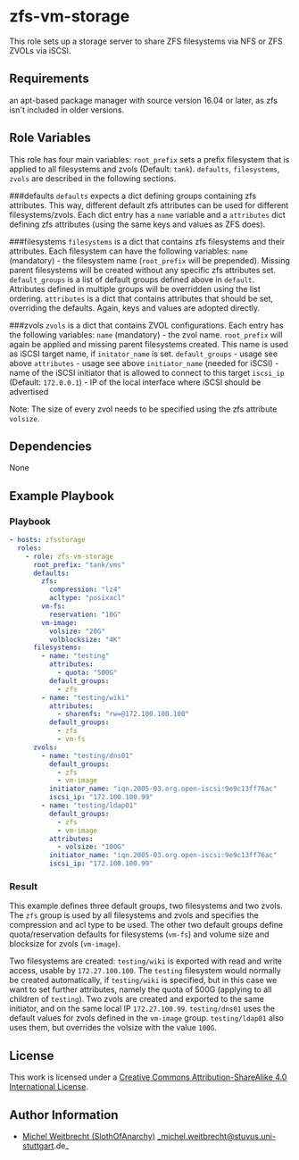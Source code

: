 # zfs-vm-storage

This role sets up a storage server to share ZFS filesystems via NFS or ZFS ZVOLs via iSCSI.


## Requirements

an apt-based package manager with source version 16.04 or later, as zfs isn't included in older versions.


## Role Variables

This role has four main variables: `root_prefix` sets a prefix filesystem that is applied to all filesystems and zvols (Default: `tank`). `defaults`, `filesystems`, `zvols` are described in the following sections.

###defaults
`defaults` expects a dict defining groups containing zfs attributes. This way, different default zfs attributes can be used for different filesystems/zvols. Each dict entry has a `name` variable and a `attributes` dict defining zfs attributes (using the same keys and values as ZFS does).

###filesystems
`filesystems` is a dict that contains zfs filesystems and their attributes. Each filesystem can have the following variables:
`name` (mandatory) - the filesystem name (`root_prefix` will be prepended). Missing parent filesystems will be created without any specific zfs attributes set.
`default_groups` is a list of default groups defined above in `default`. Attributes defined in multiple groups will be overridden using the list ordering.
`attributes` is a dict that contains attributes that should be set, overriding the defaults. Again, keys and values are adopted directly.

###zvols
`zvols` is a dict that contains ZVOL configurations. Each entry has the following variables:
	`name` (mandatory) - the zvol name. `root_prefix` will again be applied and missing parent filesystems created. This name is used as iSCSI target name, if `initator_name` is set.
	`default_groups` - usage see above
	`attributes` - usage see above
	`initiator_name` (needed for iSCSI) - name of the iSCSI initiator that is allowed to connect to this target
	`iscsi_ip` (Default: `172.0.0.1`) - IP of the local interface where iSCSI should be advertised

Note: The size of every zvol needs to be specified using the zfs attribute `volsize`.

## Dependencies

None


## Example Playbook

### Playbook

```yml
- hosts: zfsstorage
  roles:
    - role: zfs-vm-storage
      root_prefix: "tank/vms"
      defaults:
        zfs:
          compression: "lz4"
          acltype: "posixacl"
        vm-fs:
          reservation: "10G"
        vm-image:
          volsize: "20G"
          volblocksize: "4K"
      filesystems:
        - name: "testing"
          attributes:
            - quota: "500G"
          default_groups:
            - zfs
        - name: "testing/wiki"
          attributes:
            - sharenfs: "rw=@172.100.100.100"
          default_groups:
            - zfs
            - vm-fs
      zvols:
        - name: "testing/dns01"
          default_groups:
            - zfs
            - vm-image
          initiator_name: "iqn.2005-03.org.open-iscsi:9e9c13ff76ac"
          iscsi_ip: "172.100.100.99"
        - name: "testing/ldap01"
          default_groups:
            - zfs
            - vm-image
          attributes:
            - volsize: "100G"
          initiator_name: "iqn.2005-03.org.open-iscsi:9e9c13ff76ac"
          iscsi_ip: "172.100.100.99"
```

### Result

This example defines three default groups, two filesystems and two zvols. The `zfs` group is used by all filesystems and zvols and specifies the compression and acl type to be used. The other two default groups define quota/reservation defaults for filesystems (`vm-fs`) and volume size and blocksize for zvols (`vm-image`).

Two filesystems are created: `testing/wiki` is exported with read and write access, usable by `172.27.100.100`. The `testing` filesystem would normally be created automatically, if `testing/wiki` is specified, but in this case we want to set further attributes, namely the quota of 500G (applying to all children of `testing`).
Two zvols are created and exported to the same initiator, and on the same local IP `172.27.100.99`. `testing/dns01` uses the default values for zvols defined in the `vm-image` group. `testing/ldap01` also uses them, but overrides the volsize with the value `100G`.


## License

This work is licensed under a [Creative Commons Attribution-ShareAlike 4.0 International License](http://creativecommons.org/licenses/by-sa/4.0/).


## Author Information

 * [Michel Weitbrecht (SlothOfAnarchy)](https://github.com/SlothOfAnarchy) _michel.weitbrecht@stuvus.uni-stuttgart.de_
